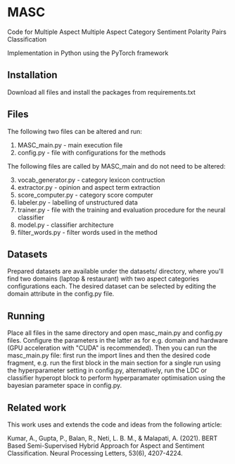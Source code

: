 # MASC

Code for Multiple Aspect  Multiple Aspect Category Sentiment Polarity Pairs Classification

Implementation in Python using the PyTorch framework

## Installation

Download all files and install the packages from requirements.txt

## Files 

The following two files can be altered and run:

1. MASC_main.py       - main execution file
2. config.py          - file with configurations for the methods

The following files are called by MASC_main and do not need to be altered:

3. vocab_generator.py - category lexicon contruction
4. extractor.py       - opinion and aspect term extraction
5. score_computer.py  - category score computer
6. labeler.py         - labelling of unstructured data
7. trainer.py         - file with the training and evaluation procedure for the neural classifier
8. model.py           - classifier architecture 
9. filter_words.py    - filter words used in the method

## Datasets

Prepared datasets are available under the datasets/ directory, where you'll find two domains (laptop & restaurant) with two aspect categories configurations each. The desired dataset can be selected by editing the domain attribute in the config.py file.

## Running

Place all files in the same directory and open masc_main.py and config.py files. Configure the parameters in the latter as for e.g. domain and hardware (GPU acceleration with "CUDA" is recommended). Then you can run the masc_main.py file: first run the import lines and then the desired code fragment, e.g. run the first block in the main section for a single run using the hyperparameter setting in config.py, alternatively, run the LDC or classifier hyperopt block to perform hyperparamater optimisation using the bayesian parameter space in config.py.

## Related work

This work uses and extends the code and ideas from the following article:

Kumar, A., Gupta, P., Balan, R., Neti, L. B. M., & Malapati, A. (2021). BERT Based Semi-Supervised Hybrid Approach for Aspect and Sentiment Classification. Neural Processing Letters, 53(6), 4207-4224.
